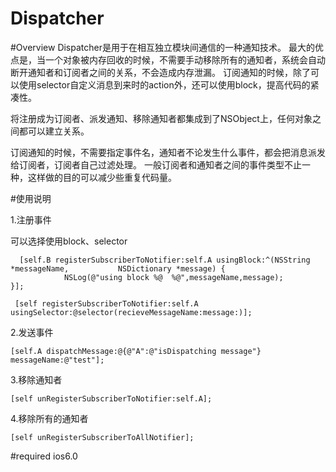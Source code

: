 # Dispatcher
      
#Overview
   Dispatcher是用于在相互独立模块间通信的一种通知技术。
   最大的优点是，当一个对象被内存回收的时候，不需要手动移除所有的通知者，系统会自动断开通知者和订阅者之间的关系，不会造成内存泄漏。
  订阅通知的时候，除了可以使用selector自定义消息到来时的action外，还可以使用block，提高代码的紧凑性。
   
  将注册成为订阅者、派发通知、移除通知者都集成到了NSObject上，任何对象之间都可以建立关系。
  
  订阅通知的时候，不需要指定事件名，通知者不论发生什么事件，都会把消息派发给订阅者，订阅者自己过滤处理。
  一般订阅者和通知者之间的事件类型不止一种，这样做的目的可以减少些重复代码量。



#使用说明

1.注册事件
  
  可以选择使用block、selector
 
 
 
 
      [self.B registerSubscriberToNotifier:self.A usingBlock:^(NSString *messageName,           NSDictionary *message) {
                NSLog(@"using block %@  %@",messageName,message);
    }];

     [self registerSubscriberToNotifier:self.A usingSelector:@selector(recieveMessageName:message:)];



2.发送事件



    [self.A dispatchMessage:@{@"A":@"isDispatching message"} messageName:@"test"];


3.移除通知者

    [self unRegisterSubscriberToNotifier:self.A];
       
4.移除所有的通知者

    [self unRegisterSubscriberToAllNotifier];

    
    
    



#required
   ios6.0
